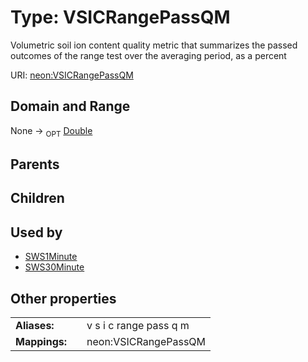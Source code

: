 
# Type: VSICRangePassQM


Volumetric soil ion content quality metric that summarizes the passed outcomes of the range test over the averaging period, as a percent

URI: [neon:VSICRangePassQM](https://data.neonscience.org/VSICRangePassQM)


## Domain and Range

None ->  <sub>OPT</sub> [Double](types/Double.md)

## Parents


## Children


## Used by

 * [SWS1Minute](SWS1Minute.md)
 * [SWS30Minute](SWS30Minute.md)

## Other properties

|  |  |  |
| --- | --- | --- |
| **Aliases:** | | v s i c range pass q m |
| **Mappings:** | | neon:VSICRangePassQM |

